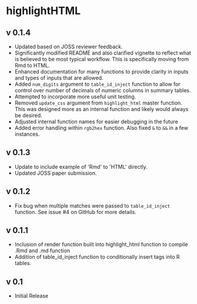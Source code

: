 # highlightHTML

## v 0.1.4
- Updated based on JOSS reviewer feedback.
- Significantly modified README and also clarified vignette to reflect what is believed to be most typical workflow. This is specifically moving from Rmd to HTML.
- Enhanced documentation for many functions to provide clarity in inputs and types of inputs that are allowed.
- Added `num_digits` argument to `table_id_inject` function to allow for control over number of decimals of numeric columns in summary tables.
- Attempted to incorporate more useful unit testing.
- Removed `update_css` argument from `highlight_html` master function. This was designed more as an internal function and likely would always be desired.
- Adjusted internal function names for easier debugging in the future
- Added error handling within `rgb2hex` function. Also fixed `&` to `&&` in a few instances.


## v 0.1.3
- Update to include example of 'Rmd' to 'HTML' directly.
- Updated JOSS paper submission.

## v 0.1.2
- Fix bug when multiple matches were passed to `table_id_inject` function. See issue #4 on GitHub for more details.

## v 0.1.1
- Inclusion of render function built into highlight_html function to compile .Rmd and .md function
- Addition of table_id_inject function to conditionally insert tags into R tables.

## v 0.1
- Initial Release

